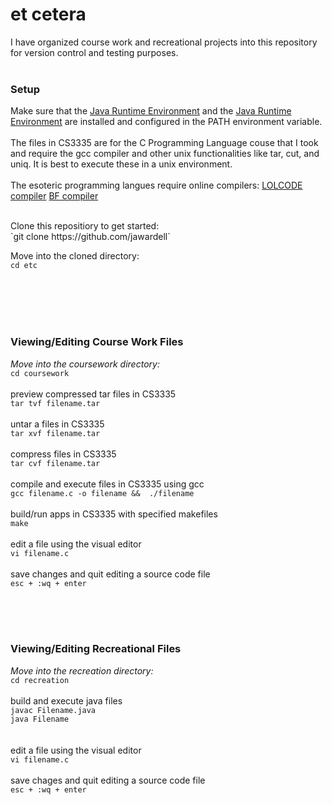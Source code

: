 # et cetera

I have organized course work and recreational projects into this repository for version control and testing purposes.
<br><br>
### Setup
Make sure that the [Java Runtime Environment](https://java.com/en/ "Java Runtime Environment") and the [Java Runtime Environment](http://www.oracle.com/technetwork/java/javase/downloads/jdk8-downloads-2133151.html "Java Development Kit") are installed and configured in the PATH environment variable.
<br><br>
The files in CS3335 are for the C Programming Language couse that I took and require the gcc compiler and other unix functionalities like tar, cut, and uniq. It is best to execute these in a unix environment. 
<br><br>
The esoteric programming langues require online compilers: 
[LOLCODE compiler](https://repl.it/repls/FuzzyLowestServerapplication"LOLCODE")
[BF compiler](http://copy.sh/brainfuck/"brainfuck")

<br>
Clone this repositiory to get started:<br>
`git clone https://github.com/jawardell`<br>

Move into the cloned directory: <br>
`cd etc`

<br><br><br><br>


### Viewing/Editing Course Work Files
*Move into the coursework directory:*<br>
`cd coursework`
<br><br>
preview compressed tar files in CS3335<br>
`tar tvf filename.tar`
<br><br>
untar a files in CS3335<br>
`tar xvf filename.tar`
<br><br>
compress files in CS3335<br>
`tar cvf filename.tar`
<br><br>
compile and execute files in CS3335 using gcc<br>
`gcc filename.c -o filename &&  ./filename`
<br><br>
build/run apps in CS3335 with specified makefiles<br>
`make`
<br><br>
edit a file using the visual editor<br>
`vi filename.c`
<br><br>
save changes and quit editing a source code file<br>
`esc + :wq + enter`

<br><br><br>




### Viewing/Editing Recreational Files
*Move into the recreation directory:*<br>
`cd recreation`
<br><br>
build and execute java files<br>
`javac Filename.java`<br>
`java Filename`<br>
<br><br>
edit a file using the visual editor<br>
`vi filename.c`
<br><br>
save chages and quit editing a source code file<br>
`esc + :wq + enter`
<br><br><br>

